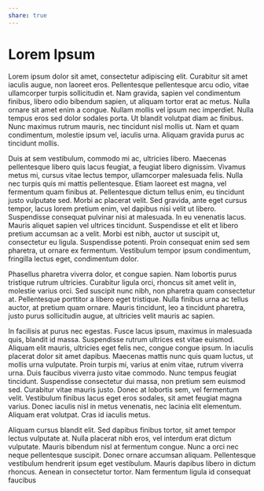 ```yaml
---
share: true
---
```


# Lorem Ipsum 

Lorem ipsum dolor sit amet, consectetur adipiscing elit. Curabitur sit amet iaculis augue, non laoreet eros. Pellentesque pellentesque arcu odio, vitae ullamcorper turpis sollicitudin et. Nam gravida, sapien vel condimentum finibus, libero odio bibendum sapien, ut aliquam tortor erat ac metus. Nulla ornare sit amet enim a congue. Nullam mollis vel ipsum nec imperdiet. Nulla tempus eros sed dolor sodales porta. Ut blandit volutpat diam ac finibus. Nunc maximus rutrum mauris, nec tincidunt nisl mollis ut. Nam et quam condimentum, molestie ipsum vel, iaculis urna. Aliquam gravida purus ac tincidunt mollis.

Duis at sem vestibulum, commodo mi ac, ultricies libero. Maecenas pellentesque libero quis lacus feugiat, a feugiat libero dignissim. Vivamus metus mi, cursus vitae lectus tempor, ullamcorper malesuada felis. Nulla nec turpis quis mi mattis pellentesque. Etiam laoreet est magna, vel fermentum quam finibus at. Pellentesque dictum tellus enim, eu tincidunt justo vulputate sed. Morbi ac placerat velit. Sed gravida, ante eget cursus tempor, lacus lorem pretium enim, vel dapibus nisi velit ut libero. Suspendisse consequat pulvinar nisi at malesuada. In eu venenatis lacus. Mauris aliquet sapien vel ultrices tincidunt. Suspendisse et elit et libero pretium accumsan ac a velit. Morbi est nibh, auctor ut suscipit ut, consectetur eu ligula. Suspendisse potenti. Proin consequat enim sed sem pharetra, ut ornare ex fermentum. Vestibulum tempor ipsum condimentum, fringilla lectus eget, condimentum dolor.

Phasellus pharetra viverra dolor, et congue sapien. Nam lobortis purus tristique rutrum ultricies. Curabitur ligula orci, rhoncus sit amet velit in, molestie varius orci. Sed suscipit nunc nibh, non pharetra quam consectetur at. Pellentesque porttitor a libero eget tristique. Nulla finibus urna ac tellus auctor, at pretium quam ornare. Mauris tincidunt, leo a tincidunt pharetra, justo purus sollicitudin augue, at ultricies velit mauris ac sapien.

In facilisis at purus nec egestas. Fusce lacus ipsum, maximus in malesuada quis, blandit id massa. Suspendisse rutrum ultrices est vitae euismod. Aliquam elit mauris, ultricies eget felis nec, congue congue ipsum. In iaculis placerat dolor sit amet dapibus. Maecenas mattis nunc quis quam luctus, ut mollis urna vulputate. Proin turpis mi, varius at enim vitae, rutrum viverra urna. Duis faucibus viverra justo vitae commodo. Nunc tempus feugiat tincidunt. Suspendisse consectetur dui massa, non pretium sem euismod sed. Curabitur vitae mauris justo. Donec at lobortis sem, vel fermentum velit. Vestibulum finibus lacus eget eros sodales, sit amet feugiat magna varius. Donec iaculis nisl in metus venenatis, nec lacinia elit elementum. Aliquam erat volutpat. Cras id iaculis metus.

Aliquam cursus blandit elit. Sed dapibus finibus tortor, sit amet tempor lectus vulputate at. Nulla placerat nibh eros, vel interdum erat dictum vulputate. Mauris bibendum nisl at fermentum congue. Nunc a orci nec neque pellentesque suscipit. Donec ornare accumsan aliquam. Pellentesque vestibulum hendrerit ipsum eget vestibulum. Mauris dapibus libero in dictum rhoncus. Aenean in consectetur tortor. Nam fermentum ligula id consequat faucibus